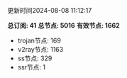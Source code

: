 更新时间2024-08-08 11:12:17

**总订阅: 41**
**总节点: 5016**
**有效节点: 1662**
- trojan节点: 169
- v2ray节点: 1163
- ss节点: 329
- ssr节点: 1
